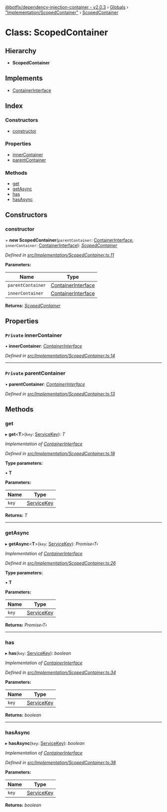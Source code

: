 [@botflx/dependency-injection-container - v2.0.3](../README.md) › [Globals](../globals.md) › ["Implementation/ScopedContainer"](../modules/_implementation_scopedcontainer_.md) › [ScopedContainer](_implementation_scopedcontainer_.scopedcontainer.md)

# Class: ScopedContainer

## Hierarchy

* **ScopedContainer**

## Implements

* [ContainerInterface](../interfaces/_interfaces_.containerinterface.md)

## Index

### Constructors

* [constructor](_implementation_scopedcontainer_.scopedcontainer.md#constructor)

### Properties

* [innerContainer](_implementation_scopedcontainer_.scopedcontainer.md#private-innercontainer)
* [parentContainer](_implementation_scopedcontainer_.scopedcontainer.md#private-parentcontainer)

### Methods

* [get](_implementation_scopedcontainer_.scopedcontainer.md#get)
* [getAsync](_implementation_scopedcontainer_.scopedcontainer.md#getasync)
* [has](_implementation_scopedcontainer_.scopedcontainer.md#has)
* [hasAsync](_implementation_scopedcontainer_.scopedcontainer.md#hasasync)

## Constructors

###  constructor

\+ **new ScopedContainer**(`parentContainer`: [ContainerInterface](../interfaces/_interfaces_.containerinterface.md), `innerContainer`: [ContainerInterface](../interfaces/_interfaces_.containerinterface.md)): *[ScopedContainer](_implementation_scopedcontainer_.scopedcontainer.md)*

*Defined in [src/Implementation/ScopedContainer.ts:11](https://github.com/botflux/dependency-injection-container/blob/f2bcefe/packages/DIContainer/src/Implementation/ScopedContainer.ts#L11)*

**Parameters:**

Name | Type |
------ | ------ |
`parentContainer` | [ContainerInterface](../interfaces/_interfaces_.containerinterface.md) |
`innerContainer` | [ContainerInterface](../interfaces/_interfaces_.containerinterface.md) |

**Returns:** *[ScopedContainer](_implementation_scopedcontainer_.scopedcontainer.md)*

## Properties

### `Private` innerContainer

• **innerContainer**: *[ContainerInterface](../interfaces/_interfaces_.containerinterface.md)*

*Defined in [src/Implementation/ScopedContainer.ts:14](https://github.com/botflux/dependency-injection-container/blob/f2bcefe/packages/DIContainer/src/Implementation/ScopedContainer.ts#L14)*

___

### `Private` parentContainer

• **parentContainer**: *[ContainerInterface](../interfaces/_interfaces_.containerinterface.md)*

*Defined in [src/Implementation/ScopedContainer.ts:13](https://github.com/botflux/dependency-injection-container/blob/f2bcefe/packages/DIContainer/src/Implementation/ScopedContainer.ts#L13)*

## Methods

###  get

▸ **get**<**T**>(`key`: [ServiceKey](../modules/_interfaces_.md#servicekey)): *T*

*Implementation of [ContainerInterface](../interfaces/_interfaces_.containerinterface.md)*

*Defined in [src/Implementation/ScopedContainer.ts:18](https://github.com/botflux/dependency-injection-container/blob/f2bcefe/packages/DIContainer/src/Implementation/ScopedContainer.ts#L18)*

**Type parameters:**

▪ **T**

**Parameters:**

Name | Type |
------ | ------ |
`key` | [ServiceKey](../modules/_interfaces_.md#servicekey) |

**Returns:** *T*

___

###  getAsync

▸ **getAsync**<**T**>(`key`: [ServiceKey](../modules/_interfaces_.md#servicekey)): *Promise‹T›*

*Implementation of [ContainerInterface](../interfaces/_interfaces_.containerinterface.md)*

*Defined in [src/Implementation/ScopedContainer.ts:26](https://github.com/botflux/dependency-injection-container/blob/f2bcefe/packages/DIContainer/src/Implementation/ScopedContainer.ts#L26)*

**Type parameters:**

▪ **T**

**Parameters:**

Name | Type |
------ | ------ |
`key` | [ServiceKey](../modules/_interfaces_.md#servicekey) |

**Returns:** *Promise‹T›*

___

###  has

▸ **has**(`key`: [ServiceKey](../modules/_interfaces_.md#servicekey)): *boolean*

*Implementation of [ContainerInterface](../interfaces/_interfaces_.containerinterface.md)*

*Defined in [src/Implementation/ScopedContainer.ts:34](https://github.com/botflux/dependency-injection-container/blob/f2bcefe/packages/DIContainer/src/Implementation/ScopedContainer.ts#L34)*

**Parameters:**

Name | Type |
------ | ------ |
`key` | [ServiceKey](../modules/_interfaces_.md#servicekey) |

**Returns:** *boolean*

___

###  hasAsync

▸ **hasAsync**(`key`: [ServiceKey](../modules/_interfaces_.md#servicekey)): *boolean*

*Implementation of [ContainerInterface](../interfaces/_interfaces_.containerinterface.md)*

*Defined in [src/Implementation/ScopedContainer.ts:38](https://github.com/botflux/dependency-injection-container/blob/f2bcefe/packages/DIContainer/src/Implementation/ScopedContainer.ts#L38)*

**Parameters:**

Name | Type |
------ | ------ |
`key` | [ServiceKey](../modules/_interfaces_.md#servicekey) |

**Returns:** *boolean*
